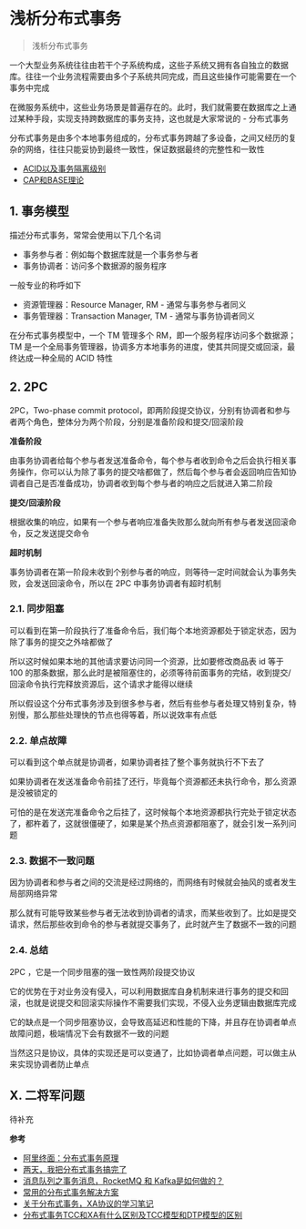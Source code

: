 # 浅析分布式事务

> 浅析分布式事务

一个大型业务系统往往由若干个子系统构成，这些子系统又拥有各自独立的数据库。往往一个业务流程需要由多个子系统共同完成，而且这些操作可能需要在一个事务中完成

在微服务系统中，这些业务场景是普遍存在的。此时，我们就需要在数据库之上通过某种手段，实现支持跨数据库的事务支持，这也就是大家常说的 - 分布式事务

分布式事务是由多个本地事务组成的，分布式事务跨越了多设备，之间又经历的复杂的网络，往往只能妥协到最终一致性，保证数据最终的完整性和一致性

* [ACID以及事务隔离级别](/database/00-Isolation.html)
* [CAP和BASE理论](/distributed/00-CAP-BASE.html)

## 1. 事务模型

描述分布式事务，常常会使用以下几个名词

* 事务参与者：例如每个数据库就是一个事务参与者
* 事务协调者：访问多个数据源的服务程序

一般专业的称呼如下

* 资源管理器：Resource Manager, RM - 通常与事务参与者同义
* 事务管理器：Transaction Manager, TM - 通常与事务协调者同义

在分布式事务模型中，一个 TM 管理多个 RM，即一个服务程序访问多个数据源；TM 是一个全局事务管理器，协调多方本地事务的进度，使其共同提交或回滚，最终达成一种全局的 ACID 特性

## 2. 2PC

2PC，Two-phase commit protocol，即两阶段提交协议，分别有协调者和参与者两个角色，整体分为两个阶段，分别是准备阶段和提交/回滚阶段

**准备阶段**

由事务协调者给每个参与者发送准备命令，每个参与者收到命令之后会执行相关事务操作，你可以认为除了事务的提交啥都做了，然后每个参与者会返回响应告知协调者自己是否准备成功，协调者收到每个参与者的响应之后就进入第二阶段

**提交/回滚阶段**

根据收集的响应，如果有一个参与者响应准备失败那么就向所有参与者发送回滚命令，反之发送提交命令

**超时机制**

事务协调者在第一阶段未收到个别参与者的响应，则等待一定时间就会认为事务失败，会发送回滚命令，所以在 2PC 中事务协调者有超时机制

### 2.1. 同步阻塞

可以看到在第一阶段执行了准备命令后，我们每个本地资源都处于锁定状态，因为除了事务的提交之外啥都做了

所以这时候如果本地的其他请求要访问同一个资源，比如要修改商品表 id 等于 100 的那条数据，那么此时是被阻塞住的，必须等待前面事务的完结，收到提交/回滚命令执行完释放资源后，这个请求才能得以继续

所以假设这个分布式事务涉及到很多参与者，然后有些参与者处理又特别复杂，特别慢，那么那些处理快的节点也得等着，所以说效率有点低

### 2.2. 单点故障

可以看到这个单点就是协调者，如果协调者挂了整个事务就执行不下去了

如果协调者在发送准备命令前挂了还行，毕竟每个资源都还未执行命令，那么资源是没被锁定的

可怕的是在发送完准备命令之后挂了，这时候每个本地资源都执行完处于锁定状态了，都杵着了，这就很僵硬了，如果是某个热点资源都阻塞了，就会引发一系列问题

### 2.3. 数据不一致问题

因为协调者和参与者之间的交流是经过网络的，而网络有时候就会抽风的或者发生局部网络异常

那么就有可能导致某些参与者无法收到协调者的请求，而某些收到了。比如是提交请求，然后那些收到命令的参与者就提交事务了，此时就产生了数据不一致的问题

### 2.4. 总结

2PC ，它是一个同步阻塞的强一致性两阶段提交协议

它的优势在于对业务没有侵入，可以利用数据库自身机制来进行事务的提交和回滚，也就是说提交和回滚实际操作不需要我们实现，不侵入业务逻辑由数据库完成

它的缺点是一个同步阻塞协议，会导致高延迟和性能的下降，并且存在协调者单点故障问题，极端情况下会有数据不一致的问题

当然这只是协议，具体的实现还是可以变通了，比如协调者单点问题，可以做主从来实现协调者防止单点

<!-- ## 2. Percolator

简单的讲下 Percolator 模型，它是基于分布式存储系统 BigTable 建立的模型 -->

## X. 二将军问题

待补充

**参考**

* [阿里终面：分布式事务原理](https://mp.weixin.qq.com/s/7gfmnXQRRim0OCIRC0tQ5w)
* [两天，我把分布式事务搞完了](https://mp.weixin.qq.com/s/LDocAwC3CiKowvuoRBEdew)
* [消息队列之事务消息，RocketMQ 和 Kafka是如何做的？](https://mp.weixin.qq.com/s/I48GBKLwQLFrL5y_yJDa0Q)
* [常用的分布式事务解决方案](https://juejin.im/post/6844903573667446797)
* [关于分布式事务，XA协议的学习笔记](https://www.cnblogs.com/monkeyblog/p/10449363.html)
* [分布式事务TCC和XA有什么区别及TCC模型和DTP模型的区别](https://blog.csdn.net/qq_42332821/article/details/104503326)